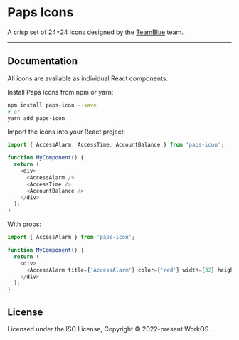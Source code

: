 # Paps Icons

A crisp set of 24×24 icons designed by the [TeamBlue](https://papslogistics.com) team.

---

## Documentation

All icons are available as individual React components.

Install Paps Icons from npm or yarn:

```bash
npm install paps-icon --save
# or
yarn add paps-icon
```

Import the icons into your React project:

```js
import { AccessAlarm, AccessTime, AccountBalance } from 'paps-icon';

function MyComponent() {
  return (
    <div>
      <AccessAlarm />
      <AccessTime />
      <AccountBalance />
    </div>
  );
}
```

With props:

```js
import { AccessAlarm } from 'paps-icon';

function MyComponent() {
  return (
    <div>
      <AccessAlarm title={'AccessAlarm'} color={'red'} width={32} height={32} />
    </div>
  );
}
```

## License

Licensed under the ISC License, Copyright © 2022-present WorkOS.

<!-- See [LICENSE](./LICENSE.md) for more information. -->
